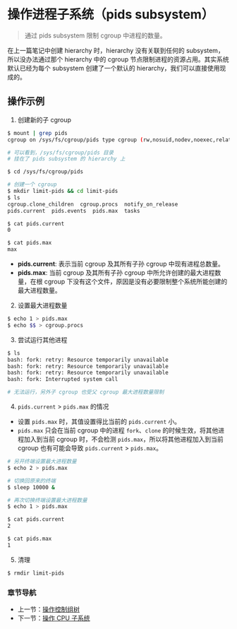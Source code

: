 # 操作进程子系统（pids subsystem）

> 通过 pids subsystem 限制 cgroup 中进程的数量。

在上一篇笔记中创建 hierarchy 时，hierarchy 没有关联到任何的 subsystem，所以没办法通过那个 hierarchy 中的 cgroup 节点限制进程的资源占用。其实系统默认已经为每个 subsystem 创建了一个默认的 hierarchy，我们可以直接使用现成的。

## 操作示例

1. 创建新的子 cgroup

```bash
$ mount | grep pids
cgroup on /sys/fs/cgroup/pids type cgroup (rw,nosuid,nodev,noexec,relatime,pids)

# 可以看到，/sys/fs/cgroup/pids 目录
# 挂在了 pids subsystem 的 hierarchy 上

$ cd /sys/fs/cgroup/pids

# 创建一个 cgroup
$ mkdir limit-pids && cd limit-pids
$ ls
cgroup.clone_children  cgroup.procs  notify_on_release
pids.current  pids.events  pids.max  tasks

$ cat pids.current 
0

$ cat pids.max 
max
```

- **pids.current**: 表示当前 cgroup 及其所有子孙 cgroup 中现有进程总数量。
- **pids.max**: 当前 cgroup 及其所有子孙 cgroup 中所允许创建的最大进程数量，在根 cgroup 下没有这个文件，原因是没有必要限制整个系统所能创建的最大进程数量。

2. 设置最大进程数量

```bash
$ echo 1 > pids.max
$ echo $$ > cgroup.procs
```

3. 尝试运行其他进程

```bash
$ ls
bash: fork: retry: Resource temporarily unavailable
bash: fork: retry: Resource temporarily unavailable
bash: fork: retry: Resource temporarily unavailable
bash: fork: Interrupted system call

# 无法运行，另外子 cgroup 也受父 cgroup 最大进程数量限制
```

4. `pids.current` > `pids.max` 的情况

- 设置 `pids.max` 时，其值设置得比当前的 `pids.current` 小。
- `pids.max` 只会在当前 cgroup 中的进程 `fork`、`clone` 的时候生效，将其他进程加入到当前 cgroup 时，不会检测 `pids.max`，所以将其他进程加入到当前 cgroup 也有可能会导致 `pids.current` > `pids.max`。

```bash
# 另开终端设置最大进程数量
$ echo 2 > pids.max

# 切换回原来的终端
$ sleep 10000 &

# 再次切换终端设置最大进程数量
$ echo 1 > pids.max

$ cat pids.current
2

$ cat pids.max
1
```

5. 清理

```bash
$ rmdir limit-pids
```

### 章节导航

- 上一节：[操作控制组树](操作控制组树.md)
- 下一节：[操作 CPU 子系统](操作%20CPU%20子系统.md)
